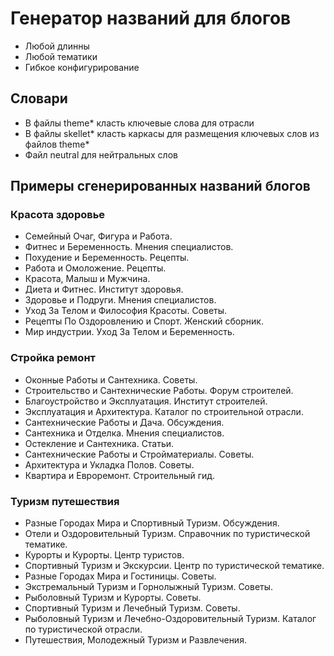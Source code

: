 # Генератор названий для блогов

- Любой длинны
- Любой тематики
- Гибкое конфигурирование

## Словари

- В файлы theme* класть ключевые слова для отрасли
- В файлы skellet* класть каркасы для размещения ключевых слов из файлов theme*
- Файл neutral для нейтральных слов

## Примеры сгенерированных названий блогов

### Красота здоровье

- Семейный Очаг, Фигура и Работа.
- Фитнес и Беременность. Мнения специалистов.
- Похудение и Беременность. Рецепты.
- Работа и Омоложение. Рецепты.
- Красота, Малыш и Мужчина.
- Диета и Фитнес. Институт здоровья.
- Здоровье и Подруги. Мнения специалистов.
- Уход За Телом и Философия Красоты. Советы.
- Рецепты По Оздоровлению и Спорт. Женский сборник.
- Мир индустрии. Уход За Телом и Беременность.

### Стройка ремонт

- Оконные Работы и Сантехника. Советы.
- Строительство и Сантехнические Работы. Форум строителей.
- Благоустройство и Эксплуатация. Институт строителей.
- Эксплуатация и Архитектура. Каталог по строительной отрасли.
- Сантехнические Работы и Дача. Обсуждения.
- Сантехника и Отделка. Мнения специалистов.
- Остекление и Сантехника. Статьи.
- Сантехнические Работы и Стройматериалы. Советы.
- Архитектура и Укладка Полов. Советы.
- Квартира и Евроремонт. Строительный гид.

### Туризм путешествия

- Разные Городах Мира и Спортивный Туризм. Обсуждения.
- Отели и Оздоровительный Туризм. Справочник по туристической тематике.
- Курорты и Курорты. Центр туристов.
- Спортивный Туризм и Экскурсии. Центр по туристической тематике.
- Разные Городах Мира и Гостиницы. Советы.
- Экстремальный Туризм и Горнолыжный Туризм. Советы.
- Рыболовный Туризм и Курорты. Советы.
- Спортивный Туризм и Лечебный Туризм. Советы.
- Рыболовный Туризм и Лечебно-Оздоровительный Туризм. Каталог по туристической отрасли.
- Путешествия, Молодежный Туризм и Развлечения.